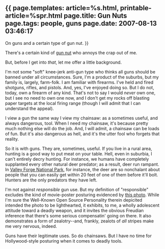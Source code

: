 {{
page.templates: article=%s.html, printable-article=%spr.html
page.title: Gun Nuts
page.tags: people, guns
page.date: 2007-08-13 03:46:17
---
On guns and a certain type of gun nut.
}}

There's a certain kind of [gun nut][]
who annoys the crap out of me.

But, before I get into *that*, let me offer a little background.

I'm not some "soft" knee-jerk anti-gun type who thinks all guns
should be banned under all circumstances. Sure, I'm a product of
the suburbs, but my family is, largely, farm-folk. I am familiar
with firearms. I've held and fired shotguns, rifles, and pistols.
And, yes, I've enjoyed doing so. But I do not, today, own a firearm
of any kind. That's not to say I would *never* own one, but I see
no need to own one now, and I don't get my rocks off blasting paper
targets at the local firing range (though I will admit that I can
understand the appeal).

I view a gun the same way I view my chainsaw: as a sometimes
useful, and always dangerous, tool. When I need my chainsaw, it's
because pretty much nothing else will do the job. And, I will
admit, a chainsaw can be loads of fun. But it's also dangerous as
hell, and it's the utter fool who forgets that reality.

So it is with guns. They are, sometimes, useful. If you live in a
rural area, hunting is a good way to put meat on your table. Hell,
even in suburbia, I can't entirely decry hunting. For instance, we
humans have completely supplanted every other natural deer
predator; as a result, deer run rampant. In
[Valley Forge National Park][], for
instance, the deer are so nonchalant about people that you can
easily get within 20 feet of one of them before it'll bolt. Hunters
are the only predators they have left.

I'm not against *responsible* gun use. But my definition of
"responsible" excludes the kind of movie-poster posturing evidenced
by
[this photo][].
While I'm sure the Well-Known Open Source Personality therein
depicited intended the photo to be lighthearted, it exhibits, to
me, a wholly adolescent attitude toward a deadly weapon, and it
invites the obvious Freudian inference that there's some serious
compensatin' going on there. It also demonstrates a form of
zealotry--and, frankly, zealots of *all* stripes make me very
nervous, indeed.

Guns have their legitimate uses. So do chainsaws. But I have no
time for Hollywood-style posturing when it comes to deadly tools.

[gun nut]: http://www.catb.org/~esr/guns/
[Valley Forge National Park]: http://www.nps.gov/vafo/
[this photo]: http://www.catb.org/~esr/graphics/raymond007-7.jpg
